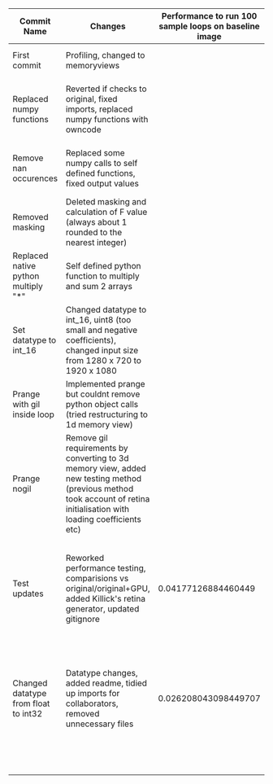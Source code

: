 |Commit Name   	|Changes  	|Performance to run 100 sample loops on baseline image    |Cython X (comparison against original sample no GPU)  	|Loop   	|Issues     |Notes/Profile     |
|---	|---	|---	|---    |---	|---    |---    |
|First commit	|Profiling, changed to memoryviews	|       |Cython is 1.5790419971055114x faster	|5	| None  |       |
|Replaced numpy functions  	|Reverted if checks to original, fixed imports, replaced numpy functions with owncode    	|      |Cython is 4.112961885739843x faster   	|10  	|Prange/nogil performance worse off, incorrect output values    |       |
|Remove nan occurences   	|Replaced some numpy calls to self defined functions, fixed output values   	|       |Cython is 4.2557936634626365x faster   	|10   	|None       |Profile :  400015 function calls in 0.691 seconds      |
|Removed masking   	|Deleted masking and calculation of F value (always about 1 rounded to the nearest integer)   	|       |Cython is 9.335271184466762x faster   	|10   	| None      |50015 function calls in 0.245 seconds       |
|Replaced native python multiply "*"      |Self defined python function to multiply and sum 2 arrays       |        |Cython is 10.69720190850668x faster       |10       | None      | 50015 function calls in 0.180 seconds       |
|Set datatype to int_16     |Changed  datatype to int_16, uint8 (too small and negative coefficients), changed input size from 1280 x 720 to 1920 x 1080     |      |Cython is 6.292198792209533x faster       |10       |Incorrect output on certain values (unrelated to removal of masking)       |50015 function calls in 0.437 seconds       |
|Prange with gil inside loop       |Implemented prange but couldnt remove python object calls (tried restructuring to 1d memory view)       |       |Cython is 13.734205595247653x faster       |10      |None       |250031 function calls in 0.153 seconds       |
|Prange nogil       |Remove gil requirements by converting to 3d memory view, added new testing method (previous method took account of retina initialisation with loading coefficients etc)      |         |Cython is 27.724704600059322x faster       |10       | None     |31 function calls in 0.049 seconds       |
|Test updates       |Reworked performance testing, comparisions vs original/original+GPU, added Killick's retina generator, updated gitignore     | 0.04177126884460449       |Cython is 50.73988588305842x faster   |10       |Incorrect output values vs origianl+GPU code    |No changes to the Cython code, unsure souce of performance improvements from 27x to 56x, profiling moved to 3rd column       |
|Changed datatype from float to int32       |Datatype changes, added readme, tidied up imports for collaborators, removed unnecessary files       |0.026208043098449707       |Cython is 79.60323600241914x faster       |10       |Todo: Fix int type output deviation by normalising kernels and code tidy up      |Performance increase mentioned above likely from changing input dimensions 1280 x 720 to 1920 x 1080       |
|       |       |       |       |       |       |       |
|       |       |       |       |       |       |       |
|       |       |       |       |       |       |       |
|       |       |       |       |       |       |       |
|       |       |       |       |       |       |       |
|       |       |       |       |       |       |       |
